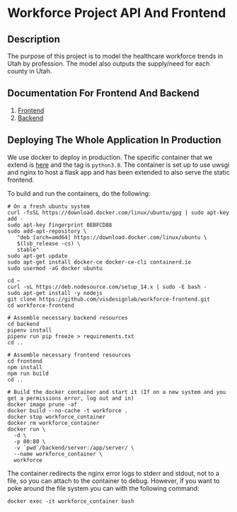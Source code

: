 # Workforce Project API And Frontend

## Description
The purpose of this project is to model the healthcare workforce trends in Utah by profession. The model also outputs the supply/need for each county in Utah.

## Documentation For Frontend And Backend

1. [Frontend](/frontend/README.md)
1. [Backend](/backend/README.md)

## Deploying The Whole Application In Production

We use docker to deploy in production. The specific container that we extend is 
[here](https://github.com/tiangolo/uwsgi-nginx-flask-docker) and the tag is `python3.8`.
The container is set up to use uwsgi and nginx to host a flask app and has been extended
to also serve the static frontend.

To build and run the containers, do the following:

```
# On a fresh ubuntu system
curl -fsSL https://download.docker.com/linux/ubuntu/gpg | sudo apt-key add -
sudo apt-key fingerprint 0EBFCD88
sudo add-apt-repository \
   "deb [arch=amd64] https://download.docker.com/linux/ubuntu \
   $(lsb_release -cs) \
   stable"
sudo apt-get update
sudo apt-get install docker-ce docker-ce-cli containerd.io
sudo usermod -aG docker ubuntu

cd ~
curl -sL https://deb.nodesource.com/setup_14.x | sudo -E bash -
sudo apt-get install -y nodejs
git clone https://github.com/visdesignlab/workforce-frontend.git
cd workforce-frontend

# Assemble necessary backend resources
cd backend
pipenv install
pipenv run pip freeze > requirements.txt
cd ..

# Assemble necessary frontend resources
cd frontend
npm install
npm run build
cd ..

# Build the docker container and start it (If on a new system and you get a permissions error, log out and in)
docker image prune -af
docker build --no-cache -t workforce .
docker stop workforce_container
docker rm workforce_container
docker run \
  -d \
  -p 80:80 \
  -v `pwd`/backend/server:/app/server/ \
  --name workforce_container \
  workforce
```

The container redirects the nginx error logs to stderr and stdout, not to a file, so you 
can attach to the container to debug. However, if you want to poke around the file system
you can with the following command:

```
docker exec -it workforce_container bash
```
